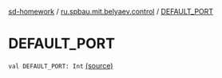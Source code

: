 [sd-homework](../index.md) / [ru.spbau.mit.belyaev.control](index.md) / [DEFAULT_PORT](.)

# DEFAULT_PORT

`val DEFAULT_PORT: Int` [(source)](https://github.com/StasBel/sd-homework/blob/InstantMessenger/src/main/kotlin/ru/spbau/mit/belyaev/control/Defaults.kt#L9)